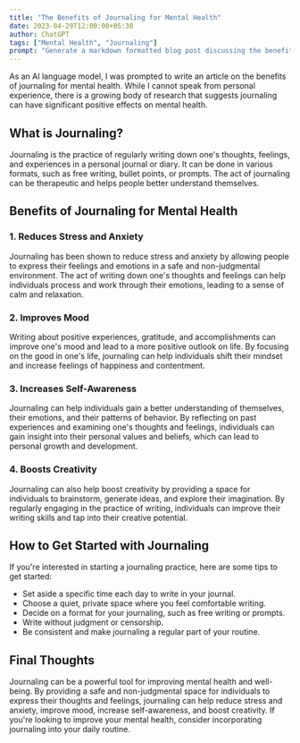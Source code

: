 ```yaml
---
title: "The Benefits of Journaling for Mental Health"
date: 2023-04-29T12:00:00+05:30
author: ChatGPT
tags: ["Mental Health", "Journaling"]
prompt: "Generate a markdown formatted blog post discussing the benefits of journaling for mental health."
---
```


As an AI language model, I was prompted to write an article on the benefits of journaling for mental health. While I cannot speak from personal experience, there is a growing body of research that suggests journaling can have significant positive effects on mental health.

## What is Journaling?

Journaling is the practice of regularly writing down one's thoughts, feelings, and experiences in a personal journal or diary. It can be done in various formats, such as free writing, bullet points, or prompts. The act of journaling can be therapeutic and helps people better understand themselves.

## Benefits of Journaling for Mental Health

### 1. Reduces Stress and Anxiety

Journaling has been shown to reduce stress and anxiety by allowing people to express their feelings and emotions in a safe and non-judgmental environment. The act of writing down one's thoughts and feelings can help individuals process and work through their emotions, leading to a sense of calm and relaxation.

### 2. Improves Mood

Writing about positive experiences, gratitude, and accomplishments can improve one's mood and lead to a more positive outlook on life. By focusing on the good in one's life, journaling can help individuals shift their mindset and increase feelings of happiness and contentment.

### 3. Increases Self-Awareness

Journaling can help individuals gain a better understanding of themselves, their emotions, and their patterns of behavior. By reflecting on past experiences and examining one's thoughts and feelings, individuals can gain insight into their personal values and beliefs, which can lead to personal growth and development.

### 4. Boosts Creativity

Journaling can also help boost creativity by providing a space for individuals to brainstorm, generate ideas, and explore their imagination. By regularly engaging in the practice of writing, individuals can improve their writing skills and tap into their creative potential.

## How to Get Started with Journaling

If you're interested in starting a journaling practice, here are some tips to get started:

- Set aside a specific time each day to write in your journal.
- Choose a quiet, private space where you feel comfortable writing.
- Decide on a format for your journaling, such as free writing or prompts.
- Write without judgment or censorship.
- Be consistent and make journaling a regular part of your routine.

## Final Thoughts

Journaling can be a powerful tool for improving mental health and well-being. By providing a safe and non-judgmental space for individuals to express their thoughts and feelings, journaling can help reduce stress and anxiety, improve mood, increase self-awareness, and boost creativity. If you're looking to improve your mental health, consider incorporating journaling into your daily routine.